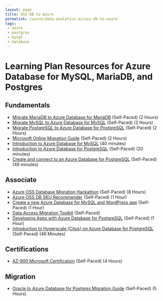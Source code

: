 ```yaml
---
layout: page
title: OSS DB to Azure
permalink: /azure/data-analytics-ai/oss-db-to-azure
tags: 
 - azure
 - postgres
 - mysql
 - database
---
```


# Learning Plan Resources for Azure Database for MySQL, MariaDB, and Postgres

## Fundamentals

* [Migrate MariaDB to Azure Database for MariaDB](https://datamigration.microsoft.com/scenario/mariadb-to-azuremariadb?step=1) (Self-Paced) (2 Hours)
* [Migrate MySQL to Azure Database for MySQL](https://datamigration.microsoft.com/scenario/mysql-to-azuremysql?step=1) (Self-Paced) (2 Hours)
* [Migrate PostgreSQL to Azure Database for PostgreSQL](https://datamigration.microsoft.com/scenario/postgresql-to-azurepostgresql?step=1) (Self-Paced) (2 Hours)
* [Microsoft Online Migration Guide](https://datamigration.microsoft.com/) (Self-Paced) (2 Hours)
* [Introduction to Azure Database for MySQL](https://docs.microsoft.com/en-us/learn/modules/intro-to-azure-database-for-mysql/) (40 minutes)
* [Introduction to Azure Database for PostgreSQL](https://docs.microsoft.com/en-us/learn/modules/intro-to-postgres/) (Self-Paced) (20 minutes)
* [Create and connect to an Azure Database for PostgreSQL](https://docs.microsoft.com/en-us/learn/modules/create-connect-to-postgres/) (Self-Paced) (46 minutes)

## Associate

* [Azure OSS Database Migration Hackathon](https://microsoft.github.io/WhatTheHack/033-OSSDatabaseMigration) (Self-Paced) (8 Hours)
* [Azure OSS DB SKU Recommender](https://github.com/izzymsft/azureossdbskurecommender) (Self-Paced) (1 Hour)
* [Create a new Azure Database for MySQL and WordPress app](https://www.microsoft.com/handsonlabs/selfpacedlabs/details/SP-AZ100049) (Self-Paced) (1 Hour)
* [Data Access Migration Toolkit](https://marketplace.visualstudio.com/items?itemName=ms-databasemigration.data-access-migration-toolkit) (Self-Paced)
* [Developing Apps with Azure Database for PostgreSQL](https://www.microsoft.com/handsonlabs/selfpacedlabs/details/SP-AZ100050) (Self-Paced) (1 Hour)
* [Introduction to Hyperscale (Citus) on Azure Database for PostgreSQL](https://docs.microsoft.com/en-us/learn/modules/intro-to-hyperscale/) (Self-Paced) (46 Minutes)

## Certifications

* [AZ-900 Microsoft Certification](https://docs.microsoft.com/en-us/learn/certifications/exams/az-900) (Self-Paced) (4 Hours)

## Migration

 * [Oracle to Azure Database for Postgres Migration Guide](https://github.com/microsoft/OrcasNinjaTeam/tree/master/Oracle%20to%20PostgreSQL%20Migration%20Guide) (Self-Paced) (5 Hours)
